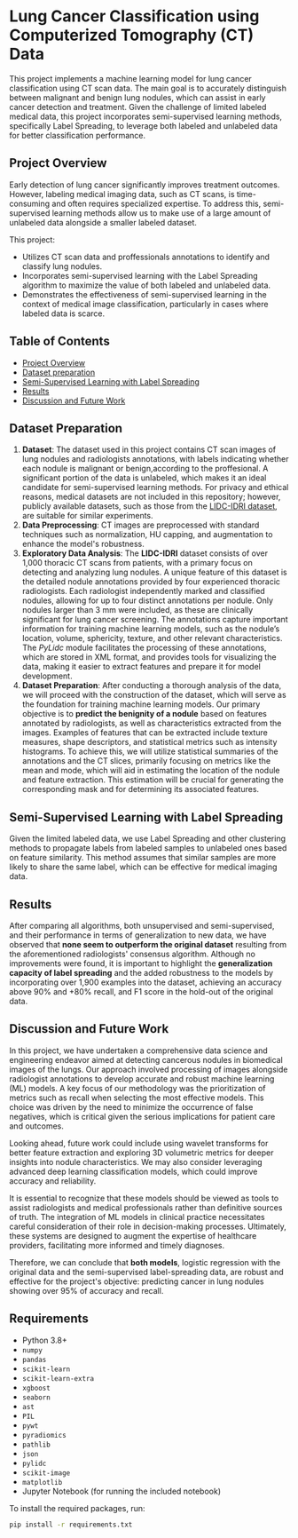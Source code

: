 # Lung Cancer Classification using Computerized Tomography (CT) Data

This project implements a machine learning model for lung cancer classification using CT scan data. The main goal is to accurately distinguish between malignant and benign lung nodules, which can assist in early cancer detection and treatment. Given the challenge of limited labeled medical data, this project incorporates semi-supervised learning methods, specifically Label Spreading, to leverage both labeled and unlabeled data for better classification performance.

## Project Overview

Early detection of lung cancer significantly improves treatment outcomes. However, labeling medical imaging data, such as CT scans, is time-consuming and often requires specialized expertise. To address this, semi-supervised learning methods allow us to make use of a large amount of unlabeled data alongside a smaller labeled dataset.

This project:
- Utilizes CT scan data and proffessionals annotations to identify and classify lung nodules.
- Incorporates semi-supervised learning with the Label Spreading algorithm to maximize the value of both labeled and unlabeled data.
- Demonstrates the effectiveness of semi-supervised learning in the context of medical image classification, particularly in cases where labeled data is scarce.

## Table of Contents
- [Project Overview](#project-overview)
- [Dataset preparation](#modeling-approach)
- [Semi-Supervised Learning with Label Spreading](#Semi-Supervised-Learning-with-Label-Spreading)
- [Results](#Results)
- [Discussion and Future Work](#discussion-and-future-work)



## Dataset Preparation
1. **Dataset**: The dataset used in this project contains CT scan images of lung nodules and radiologists annotations, with labels indicating whether each nodule is malignant or benign,according to the proffesional. A significant portion of the data is unlabeled, which makes it an ideal candidate for semi-supervised learning methods. For privacy and ethical reasons, medical datasets are not included in this repository; however, publicly available datasets, such as those from the [LIDC-IDRI dataset](https://wiki.cancerimagingarchive.net/display/Public/LIDC-IDRI), are suitable for similar experiments.
2. **Data Preprocessing**: CT images are preprocessed with standard techniques such as normalization, HU capping, and augmentation to enhance the model's robustness.
3. **Exploratory Data Analysis**: The **LIDC-IDRI** dataset consists of over 1,000 thoracic CT scans from patients, with a primary focus on detecting and analyzing lung nodules. A unique feature of this dataset is the detailed nodule annotations provided by four experienced thoracic radiologists. Each radiologist independently marked and classified nodules, allowing for up to four distinct annotations per nodule. Only nodules larger than 3 mm were included, as these are clinically significant for lung cancer screening. The annotations capture important information for training machine learning models, such as the nodule’s location, volume, sphericity, texture, and other relevant characteristics.
The *PyLidc* module facilitates the processing of these annotations, which are stored in XML format, and provides tools for visualizing the data, making it easier to extract features and prepare it for model development.
4. **Dataset Preparation**: After conducting a thorough analysis of the data, we will proceed with the construction of the dataset, which will serve as the foundation for training machine learning models. Our primary objective is to **predict the benignity of a nodule** based on features annotated by radiologists, as well as characteristics extracted from the images. Examples of features that can be extracted include texture measures, shape descriptors, and statistical metrics such as intensity histograms.
To achieve this, we will utilize statistical summaries of the annotations and the CT slices, primarily focusing on metrics like the mean and mode, which will aid in estimating the location of the nodule and feature extraction. This estimation will be crucial for generating the corresponding mask and for determining its associated features.


## **Semi-Supervised Learning with Label Spreading**
Given the limited labeled data, we use Label Spreading and other clustering methods to propagate labels from labeled samples to unlabeled ones based on feature similarity. This method assumes that similar samples are more likely to share the same label, which can be effective for medical imaging data.
## **Results**
After comparing all algorithms, both unsupervised and semi-supervised, and their performance in terms of generalization to new data, we have observed that **none seem to outperform the original dataset** resulting from the aforementioned radiologists' consensus algorithm. Although no improvements were found, it is important to highlight the **generalization capacity of label spreading** and the added robustness to the models by incorporating over 1,900 examples into the dataset, achieving an accuracy above 90% and +80% recall, and F1 score  in the hold-out of the original data.
## **Discussion and Future Work**
In this project, we have undertaken a comprehensive data science and engineering endeavor aimed at detecting cancerous nodules in biomedical images of the lungs. Our approach involved processing of images alongside radiologist annotations to develop accurate and robust machine learning (ML) models. A key focus of our methodology was the prioritization of metrics such as recall when selecting the most effective models. This choice was driven by the need to minimize the occurrence of false negatives, which is critical given the serious implications for patient care and outcomes.

Looking ahead, future work could include using wavelet transforms for better feature extraction and exploring 3D volumetric metrics for deeper insights into nodule characteristics. We may also consider leveraging advanced deep learning classification models, which could improve accuracy and reliability.

It is essential to recognize that these models should be viewed as tools to assist radiologists and medical professionals rather than definitive sources of truth. The integration of ML models in clinical practice necessitates careful consideration of their role in decision-making processes. Ultimately, these systems are designed to augment the expertise of healthcare providers, facilitating more informed and timely diagnoses.

Therefore, we can conclude that **both models**, logistic regression with the original data and the semi-supervised label-spreading data, are robust and effective for the project's objective: predicting cancer in lung nodules showing over 95% of accuracy and recall.


## Requirements

- Python 3.8+
- `numpy`
- `pandas`
- `scikit-learn`
- `scikit-learn-extra`
- `xgboost`
- `seaborn`
- `ast`
- `PIL`
- `pywt`
- `pyradiomics`
- `pathlib`
- `json`
- `pylidc` 
- `scikit-image`
- `matplotlib`
- Jupyter Notebook (for running the included notebook)

To install the required packages, run:
```bash
pip install -r requirements.txt
